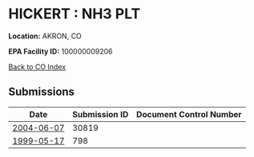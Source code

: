 # HICKERT : NH3 PLT

**Location:** AKRON, CO

**EPA Facility ID:** 100000009206

[Back to CO Index](../../index.md)

## Submissions

| Date | Submission ID | Document Control Number |
|------|--------------|-------------------------|
| [2004-06-07](submissions/30819.md) | 30819 |  |
| [1999-05-17](submissions/798.md) | 798 |  |
